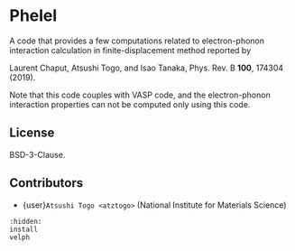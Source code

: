 # Phelel

A code that provides a few computations related to electron-phonon interaction
calculation in finite-displacement method reported by

Laurent Chaput, Atsushi Togo, and Isao Tanaka, Phys. Rev. B **100**, 174304
(2019).

Note that this code couples with VASP code, and the electron-phonon interaction
properties can not be computed only using this code.

## License

BSD-3-Clause.

## Contributors

- {user}`Atsushi Togo <atztogo>` (National Institute for Materials Science)

```{toctree}
:hidden:
install
velph
```
